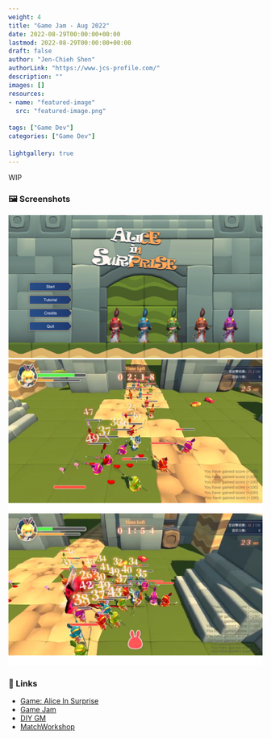 ```yaml
---
weight: 4
title: "Game Jam - Aug 2022"
date: 2022-08-29T00:00:00+00:00
lastmod: 2022-08-29T00:00:00+00:00
draft: false
author: "Jen-Chieh Shen"
authorLink: "https://www.jcs-profile.com/"
description: ""
images: []
resources:
- name: "featured-image"
  src: "featured-image.png"

tags: ["Game Dev"]
categories: ["Game Dev"]

lightgallery: true
---
```


WIP

<!-- more -->

### 🖼️ Screenshots

<img src="./1.png">
<img src="./2.png">
<img src="./3.png">

### 🔗 Links

- [Game: Alice In Surprise](https://kuhhenry.itch.io/alice-in-surprise)
- [Game Jam](https://itch.io/jam/2022082)
- [DIY GM](https://diygm2021.weebly.com/)
- [MatchWorkshop](https://github.com/MatchWorkshop)
